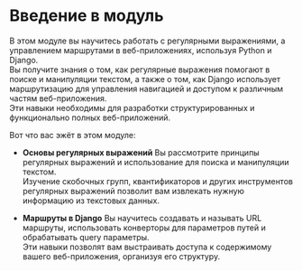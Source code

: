 # Введение в модуль

В этом модуле вы научитесь работать с регулярными выражениями, а  управлением маршрутами в веб-приложениях, используя Python и Django.  
Вы получите знания о том, как регулярные выражения помогают в поиске и манипуляции текстом, а также о том, как Django использует маршрутизацию для управления навигацией и доступом к различным частям веб-приложения.  
Эти навыки необходимы для разработки структурированных и функционально полных веб-приложений.

Вот что вас эжёт в этом модуле:

- **Основы регулярных выражений**
  Вы рассмотрите принципы регулярных выражений и использование для поиска и манипуляции текстом.  
  Изучение скобочных групп, квантификаторов и других инструментов регулярных выражений позволит вам извлекать нужную информацию из текстовых данных.

- **Маршруты в Django**
  Вы научитесь создавать и называть URL маршруты, использовать конверторы для параметров путей и обрабатывать query параметры.  
  Эти навыки позволят вам выстраивать доступа к содержимому вашего веб-приложения, организуя его структуру.
